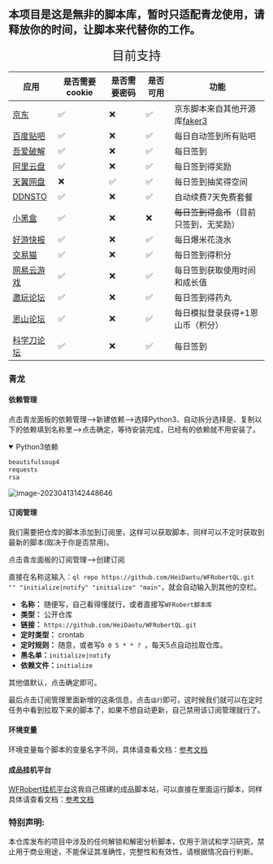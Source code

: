 ## 本项目是这是無非的脚本库，暂时只适配青龙使用，请释放你的时间，让脚本来代替你的工作。


<center> <font face="黑体" size=5>目前支持</font></center>

| 应用                                            | 是否需要cookie | 是否需要密码 | 是否可用 | 功能                                                         |
| ----------------------------------------------- | -------------- | ------------ | -------- | ------------------------------------------------------------ |
| [京东](https://m.jd.com)                        | ✅              | ❌            | ✅        | 京东脚本来自其他开源库[faker3](https://github.com/shufflewzc/faker3) |
| [百度贴吧](https://tieba.baidu.com)             | ✅              | ❌            | ✅        | 每日自动签到所有贴吧                                         |
| [吾爱破解](https://www.52pojie.cn/)             | ✅              | ❌            | ✅        | 每日签到                                                     |
| [阿里云盘](https://www.aliyundrive.com/)        | ✅              | ❌            | ✅        | 每日签到得奖励                                               |
| [天翼网盘](https://cloud.189.cn/web/login.html) | ❌              | ✅            | ✅        | 每日签到抽奖得空间                                           |
| [DDNSTO](https://www.ddnsto.com/)               | ✅              | ❌            | ✅        | 自动续费7天免费套餐                                          |
| [小黑盒](https://www.xiaoheihe.cn/home)         | ✅              | ❌            | ❌        | ~~每日签到得盒币~~（目前只签到，无奖励）                     |
| [好游快报](https://www.3839.com/)               | ✅              | ❌            | ✅        | 每日爆米花浇水                                               |
| [交易猫](https://www.jiaoyimao.com/)            | ✅              | ❌            | ✅        | 每日签到得积分                                               |
| [网易云游戏](https://cg.163.com/#/mobile)       | ✅              | ❌            | ✅        | 每日签到获取使用时间和成长值                                 |
| [邀玩论坛](https://invites.fun/)                | ✅              | ❌            | ✅        | 每日签到得药丸                                               |
| [恩山论坛](https://www.right.com.cn/)           | ✅              | ❌            | ✅        | 每日模拟登录获得+1恩山币（积分）                             |
| [科学刀论坛](https://www.kxdao.net/)            | ✅              | ❌            | ✅        | 每日签到                                                     |



### 青龙

#### 依赖管理

点击青龙面板的依赖管理——>新建依赖——>选择Python3、自动拆分选择是、复制以下的依赖填到名称里——>点击确定，等待安装完成，已经有的依赖就不用安装了。

<details open>
<summary>Python3依赖</summary>




```tex
beautifulsoup4
requests
rsa
```

</details>

![image-20230413142448646](https://fastly.jsdelivr.net/gh/HeiDaotu/img-bucket/img/202304131425904.png)

#### 订阅管理

我们需要把仓库的脚本添加到订阅里，这样可以获取脚本，同样可以不定时获取到最新的脚本(取决于你是否禁用)。

点击青龙面板的订阅管理——>创建订阅

直接在名称这输入：`ql repo https://github.com/HeiDaotu/WFRobertQL.git "" "initialize|notify" "initialize" "main"`，就会自动输入到其他的空栏。

- **名称：** 随便写，自己看得懂就行，或者直接写`WFRobert脚本库`
- **类型：** 公开仓库
- **链接：** `https://github.com/HeiDaotu/WFRobertQL.git`
- **定时类型：** crontab
- **定时规则：** 随意，或者写`0 0 5 * * ? `，每天5点自动拉取仓库。
- **黑名单：**`initialize|notify`
- **依赖文件：**`initialize`

其他值默认，点击确定即可。

最后点击订阅管理里面新增的这条信息，点击`运行`即可，这时候我们就可以在定时任务中看到拉取下来的脚本了，如果不想自动更新，自己禁用该订阅管理就行了。

#### 环境变量

环境变量每个脚本的变量名字不同，具体请查看文档：[参考文档](https://heidaotu.github.io/ScriptDocument/reference/)

#### 成品挂机平台

[WFRobert挂机平台](https://script.heitu.eu.org/#/)这我自己搭建的成品脚本站，可以直接在里面运行脚本，同样具体请查看文档：[参考文档](https://heidaotu.github.io/ScriptDocument/reference/)

### 特别声明:

本仓库发布的项目中涉及的任何解锁和解密分析脚本，仅用于测试和学习研究，禁止用于商业用途，不能保证其准确性，完整性和有效性，请根据情况自行判断。

